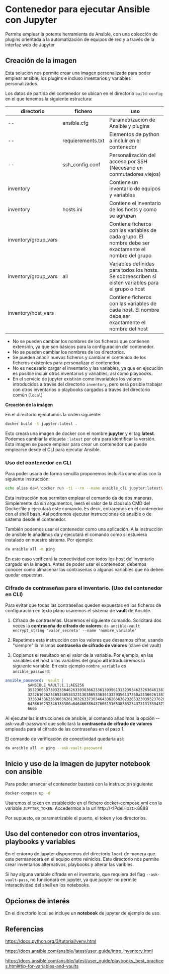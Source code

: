 # Contenedor para ejecutar Ansible con Jupyter

Permite emplear la potente herramienta de Ansible, con una colección de plugins orientada a la automatización de equipos de red y a través de la interfaz web de Jupyter

## Creación de la imagen

Esta solución nos permite crear una imagen personalizada para poder emplear ansible, los plugins e incluso inventarios y variables personalizados.

Los datos de partida del contenedor se ubican en el directorio `build-config` en el que tenemos la siguiente estructura:

directorio | fichero  | uso
---|---|---
-- | ansible.cfg | Parametrización de Ansible y plugins
-- | requierements.txt | Elementos de python a incluir en el contenedor
-- | ssh_config.conf | Personalización del acceso por SSH (Necesario en conmutadores viejos)
inventory |  | Contiene un inventario de equipos y variables
inventory | hosts.ini | Contiene el inventario de los hosts y como se agrupan
inventory/group_vars |  | Contiene ficheros con las variables de cada grupo. El nombre debe ser exactamente el nombre del grupo
inventory/group_vars | all | Variables definidas para todos los hosts. Se sobreescriben si eisten variables para el grupo o host
inventory/host_vars |  | Contiene ficheros con las variables de cada host. El nombre debe ser exactamente el nombre del host

* No se pueden cambiar los nombres de los ficheros que contienen extensión, ya que son básicos para la configuración del contenedor.
* No se pueden cambiar los nombres de los directorios.
* Se pueden añadir nuevos ficheros y cambiar el contenido de los ficheros existentes para personalizar el contenedor.
* No es necesario cargar el inventario y las variables, ya que en ejecución es posible incluir otros inventarios y variables, así como playbooks.
* En el servicio de jupyter existirán como invariables los valores introducidos a través del directorio `inventory`, pero será posible trabajar con otros inventarios o playbooks cargados a través del directorio común (`local`)

**Creación de la imágen**

En el directorio ejecutamos la orden siguiente:
```bash
docker build -t jupyter:latest .
```

Esto creará una imagen de docker con el nombre **jupyter** y el tag **latest**. Podemos cambiar la etiqueta `:latest` por otra para identificar la versión. Esta imagen se puede emplear para crear un contenedor que puede emplearse desde el CLI para ejecutar Ansible.

### Uso del contenedor en CLI

Para poder usarla de forma sencilla proponemos incluirla como alias con la siguiente instrucción:

```bash
echo alias da=\'docker run -ti --rm --name ansible_cli jupyter:latest\' >> ~/.bash_aliases
```

Esta instrucción nos permiten emplear el comando da de dos maneras. Simplemente da sin argumentos, leerá el valor de la clausula CMD del Dockerfile y ejecutará este comando. Es decir, entraremos en el contenedor con el shell bash. Así podremos ejecutar instrucciones de ansible o de sistema desde el contenedor.

También podemos usar el contenedor como una aplicación. A la instrucción de ansible le añadimos da y ejecutará el comando como si estuviera instalado en nuestro sistema. Por ejemplo:

```bash
da ansible all -m ping
```

En este caso verificará la conectividad con todos los host del inventario cargado en la imagen. Antes de poder usar el contenedor, debemos conocer como almacenar las contraseñas o algunas variables que no deben quedar expuestas.

### Cifrado de contraseñas para el inventario. (Uso del contenedor en CLI)

Para evitar que todas las contraseñas queden expuestas en los ficheros de configuración en texto plano usaremos el sistema de **vault** de Ansible. 

1) Cifrado de contraseñas. Usaremos el siguiente comando. Solicitará dos veces la **contraseña de cifrado de valores**:
`da ansible-vault encrypt_string 'valor_secreto' --name 'nombre_variable'`

2) Repetimos esta instrucción con los valores que deseamos cifrar, usando "siempre" la mismas **contraseña de cifrado de valores** (clave del vault)

2) Copiamos el resultado en el valor de la variable. Por ejemplo, en las variables del host o las variables del grupo **all** introduciremos la siguiente variable. En este ejemplo `nombre_variable` es `ansible_password`:
```yaml
ansible_password: !vault |
          $ANSIBLE_VAULT;1.1;AES256
          35323065373032336462633938366233613935613132393462326364613836383666376632333137
          3232616262346534653432313038653363613339356137360a313662613833396538626462343632
          33363438623636636261303263373034643362666362326532303932376265353666336538636532
          6438616232346333300a646466386437666131653836323437313133343735643163623933353139
          6666
```

Al ejecutar las instrucciones de ansible, al comando añadimos la opción --ask-vault-password que solicitará la **contraseña de cifrado de valores** empleada para el cifrado de las contraseñas en el paso 1.

El comando de verificación de conectividad quedaría así:
```bash
da ansible all -m ping --ask-vault-password
```

## Inicio y uso de la imagen de jupyter notebook con ansible

Para poder arrancar el contenedor bastará con la instrucción siguiente:

```bash
docker-compose up -d
```

Usaremos el token en establecido en el fichero docker-compose.yml con la variable `JUPYTER_TOKEN`. Accedermos a la url http://\<IPdelHost\>:8888

Por supuesto, es parametrizable el puerto, el token y los directorios.

## Uso del contenedor con otros inventarios, playbooks y variables

En el entorno de jupyter disponemos del directorio `local` de manera que este permanecerá en el equipo entre reinicios. Este directorio nos permite crear inventarios alternativos, playbooks y alterar las varibles.

Si hay alguna variable cifrada en el inventario, que requiera del flag `--ask-vault-pass`, no funcionará en jupyter, ya que jupyter no permite interactividad del shell en los notebooks.

## Opciones de interés

En el directorio local se incluye un **notebook** de jupyter de ejemplo de uso.

## Referencias

https://docs.python.org/3/tutorial/venv.html

https://docs.ansible.com/ansible/latest/user_guide/intro_inventory.html

https://docs.ansible.com/ansible/latest/user_guide/playbooks_best_practices.html#tip-for-variables-and-vaults
